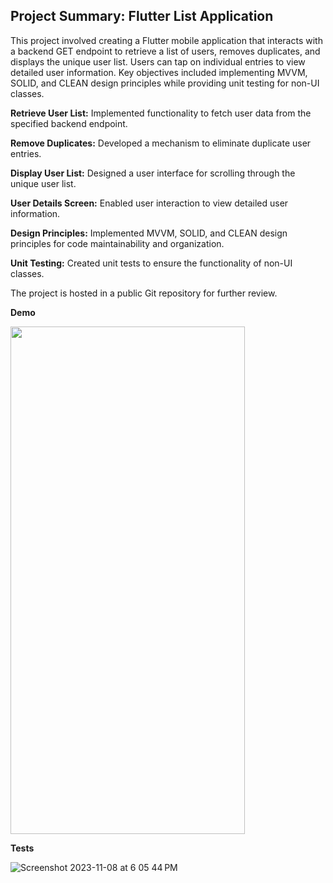 
<h2>Project Summary: Flutter List Application</h2>

This project involved creating a Flutter mobile application that interacts with a backend GET endpoint to retrieve a list of users, removes duplicates, and displays the unique user list. Users can tap on individual entries to view detailed user information. Key objectives included implementing MVVM, SOLID, and CLEAN design principles while providing unit testing for non-UI classes.

**Retrieve User List:** Implemented functionality to fetch user data from the specified backend endpoint.

**Remove Duplicates:** Developed a mechanism to eliminate duplicate user entries.

**Display User List:** Designed a user interface for scrolling through the unique user list.

**User Details Screen:** Enabled user interaction to view detailed user information.

**Design Principles:** Implemented MVVM, SOLID, and CLEAN design principles for code maintainability and organization.

**Unit Testing:** Created unit tests to ensure the functionality of non-UI classes.

The project is hosted in a public Git repository for further review.




**Demo**


<img src="https://github.com/johnsargado/flutter_list/assets/28794954/4d55d142-596e-4ee3-a8c7-e948f3255d3c" width="375" height="812"/>




**Tests**


![Screenshot 2023-11-08 at 6 05 44 PM](https://github.com/johnsargado/flutter_list/assets/28794954/584cb839-10b2-445b-ba49-4b722e7809c4)
